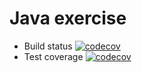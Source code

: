# Java exercise

- Build status [![codecov](https://codecov.io/gh/thanhhuyen1208/ExerciseJava/branch/master/graph/badge.svg)](https://codecov.io/gh/thanhhuyen1208/ExerciseJava)
- Test coverage [![codecov](https://codecov.io/gh/thanhhuyen1208/ExerciseJava/branch/master/graph/badge.svg)](https://codecov.io/gh/thanhhuyen1208/ExerciseJava)